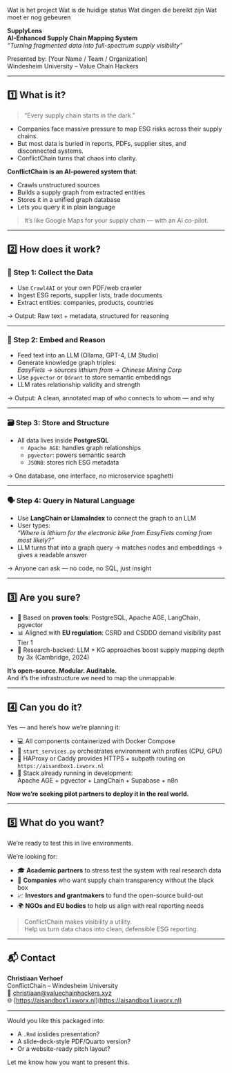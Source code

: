 Wat is het project 
Wat is de huidige status
Wat dingen die bereikt zijn 
Wat moet er nog gebeuren



**SupplyLens**  
**AI-Enhanced Supply Chain Mapping System**  
*“Turning fragmented data into full-spectrum supply visibility”*

Presented by: [Your Name / Team / Organization]  
Windesheim University – Value Chain Hackers

---

## 1️⃣ **What is it?**

> “Every supply chain starts in the dark.”

- Companies face massive pressure to map ESG risks across their supply chains.  
- But most data is buried in reports, PDFs, supplier sites, and disconnected systems.
- ConflictChain turns that chaos into clarity.

**ConflictChain is an AI-powered system that**:
- Crawls unstructured sources
- Builds a supply graph from extracted entities
- Stores it in a unified graph database
- Lets you query it in plain language

> It’s like Google Maps for your supply chain — with an AI co-pilot.

---

## 2️⃣ **How does it work?**

### 🧠 Step 1: **Collect the Data**
- Use `Crawl4AI` or your own PDF/web crawler  
- Ingest ESG reports, supplier lists, trade documents  
- Extract entities: companies, products, countries

→ Output: Raw text + metadata, structured for reasoning

---

### 🧠 Step 2: **Embed and Reason**
- Feed text into an LLM (Ollama, GPT-4, LM Studio)
- Generate knowledge graph triples:  
  _EasyFiets → sources lithium from → Chinese Mining Corp_
- Use `pgvector` or `Qdrant` to store semantic embeddings
- LLM rates relationship validity and strength

→ Output: A clean, annotated map of who connects to whom — and why

---

### 🗃 Step 3: **Store and Structure**
- All data lives inside **PostgreSQL**  
  - `Apache AGE`: handles graph relationships  
  - `pgvector`: powers semantic search  
  - `JSONB`: stores rich ESG metadata

→ One database, one interface, no microservice spaghetti

---

### 🗣️ Step 4: **Query in Natural Language**
- Use **LangChain or LlamaIndex** to connect the graph to an LLM  
- User types:  
  _“Where is lithium for the electronic bike from EasyFiets coming from most likely?”_
- LLM turns that into a graph query → matches nodes and embeddings → gives a readable answer

→ Anyone can ask — no code, no SQL, just insight

---

## 3️⃣ **Are you sure?**

- 🧾 Based on **proven tools**: PostgreSQL, Apache AGE, LangChain, pgvector  
- 📊 Aligned with **EU regulation**: CSRD and CSDDD demand visibility past Tier 1  
- 🧪 Research-backed: LLM + KG approaches boost supply mapping depth by 3x (Cambridge, 2024)

**It’s open-source. Modular. Auditable.**  
And it’s the infrastructure we need to map the unmappable.

---

## 4️⃣ **Can you do it?**

Yes — and here’s how we’re planning it:

- 💻 All components containerized with Docker Compose
- 🔄 `start_services.py` orchestrates environment with profiles (CPU, GPU)
- 🔐 HAProxy or Caddy provides HTTPS + subpath routing on  
  `https://aisandbox1.ixworx.nl`
- 🧠 Stack already running in development:  
  Apache AGE + pgvector + LangChain + Supabase + n8n

**Now we’re seeking pilot partners to deploy it in the real world.**

---

## 5️⃣ **What do you want?**

We’re ready to test this in live environments.

We’re looking for:
- 🎓 **Academic partners** to stress test the system with real research data  
- 🏢 **Companies** who want supply chain transparency without the black box  
- 📈 **Investors and grantmakers** to fund the open-source build-out  
- 🌍 **NGOs and EU bodies** to help us align with real reporting needs

> ConflictChain makes visibility a utility.  
> Help us turn data chaos into clean, defensible ESG reporting.

---

## 📬 Contact

**Christiaan Verhoef**  
ConflictChain – Windesheim University  
📧 christiaan@valuechainhackers.xyz  
🌐 [https://aisandbox1.ixworx.nl](https://aisandbox1.ixworx.nl)  

---

Would you like this packaged into:
- A `.Rmd` ioslides presentation?  
- A slide-deck-style PDF/Quarto version?  
- Or a website-ready pitch layout?

Let me know how you want to present this.